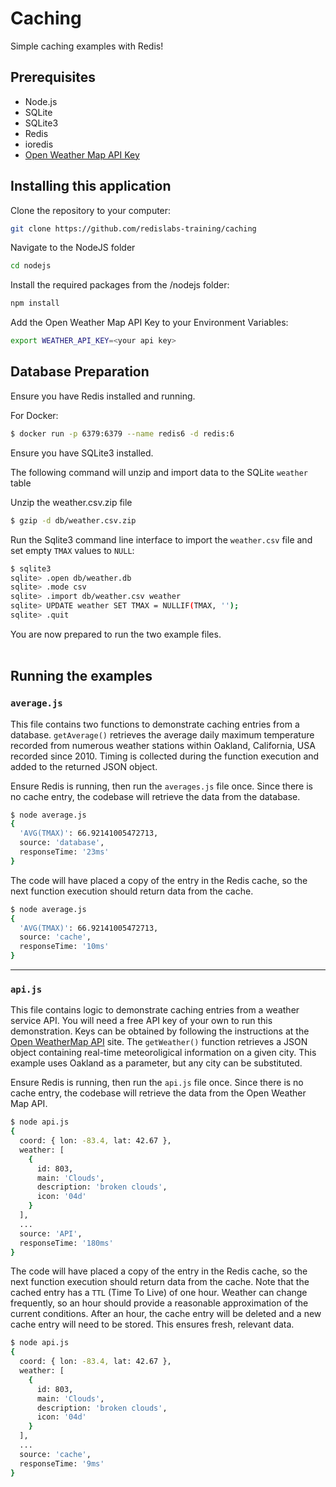 # Caching
Simple caching examples with Redis!

## Prerequisites
- Node.js
- SQLite
- SQLite3
- Redis
- ioredis
- [Open Weather Map API Key ](https://openweathermap.org/api)

## Installing this application

Clone the repository to your computer:

```bash
git clone https://github.com/redislabs-training/caching
```

Navigate to the NodeJS folder
```bash
cd nodejs
```

Install the required packages from the /nodejs folder:
```bash
npm install 
```

Add the Open Weather Map API Key to your Environment Variables:
```bash
export WEATHER_API_KEY=<your api key>
```

## Database Preparation

Ensure you have Redis installed and running.

For Docker:
```bash
$ docker run -p 6379:6379 --name redis6 -d redis:6 
```

Ensure you have SQLite3 installed.

The following command will unzip and import data to the SQLite `weather` table

Unzip the weather.csv.zip file
```bash
$ gzip -d db/weather.csv.zip
```

Run the Sqlite3 command line interface to import the `weather.csv` file and set empty `TMAX` values to `NULL`:
```bash
$ sqlite3
sqlite> .open db/weather.db
sqlite> .mode csv
sqlite> .import db/weather.csv weather
sqlite> UPDATE weather SET TMAX = NULLIF(TMAX, '');
sqlite> .quit
```

You are now prepared to run the two example files.
<br/>
<br/>

## Running the examples

### `average.js`

This file contains two functions to demonstrate caching entries from a database.  `getAverage()` retrieves the average daily maximum temperature recorded from numerous weather stations within Oakland, California, USA recorded since 2010. Timing is collected during the function execution and added to the returned JSON object.

Ensure Redis is running, then run the `averages.js` file once.  Since there is no cache entry, the codebase will retrieve the data from the database.

```bash
$ node average.js
{
  'AVG(TMAX)': 66.92141005472713,
  source: 'database',
  responseTime: '23ms'
}
```

The code will have placed a copy of the entry in the Redis cache, so the next function execution should return data from the cache.

```bash
$ node average.js
{
  'AVG(TMAX)': 66.92141005472713,
  source: 'cache',
  responseTime: '10ms'
}
```

---

### `api.js`

This file contains logic to demonstrate caching entries from a weather service API.  You will need a free API key of your own to run this demonstration. Keys can be obtained by following the instructions at the [Open WeatherMap API](https://openweathermap.org/api) site.  The `getWeather()` function retrieves a JSON object containing real-time meteoroligical information on a given city. This example uses Oakland as a parameter, but any city can be substituted.

Ensure Redis is running, then run the `api.js` file once.  Since there is no cache entry, the codebase will retrieve the data from the Open Weather Map API.

```bash
$ node api.js
{
  coord: { lon: -83.4, lat: 42.67 },
  weather: [
    {
      id: 803,
      main: 'Clouds',
      description: 'broken clouds',
      icon: '04d'
    }
  ],
  ...
  source: 'API',
  responseTime: '180ms'
}
```

The code will have placed a copy of the entry in the Redis cache, so the next function execution should return data from the cache. Note that the cached entry has a `TTL` (Time To Live) of one hour. Weather can change frequently, so an hour should provide a reasonable approximation of the current conditions. After an hour, the cache entry will be deleted and a new cache entry will need to be stored. This ensures fresh, relevant data.

```bash
$ node api.js
{
  coord: { lon: -83.4, lat: 42.67 },
  weather: [
    {
      id: 803,
      main: 'Clouds',
      description: 'broken clouds',
      icon: '04d'
    }
  ],
  ...
  source: 'cache',
  responseTime: '9ms'
}
```
